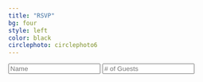 ```yaml
---
title: "RSVP"
bg: four
style: left
color: black
circlephoto: circlephoto6
---
```

<form id="rsvpform" method="POST" action="https://rtwrsvp.herokuapp.com/rsvp">
  <div id="rsvpdiv">
    <input id="name" type="text" placeholder="Name">
    <input type="number" placeholder="# of Guests">
  </div>
</form>

